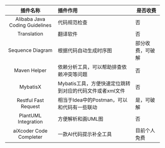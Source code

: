 
|            插件名称            | 插件作用                                                 | 是否收费         |
|:------------------------------:|:-------------------------------------------------------- | ---------------- |
| Alibaba Java Coding Guidelines | 代码规范检查                                             | 否               |
|          Translation           | 翻译软件                                                 | 否               |
|        Sequence Diagram        | 根据代码自动生成时序图                                   | 部分收费，可破解 |
|          Maven Helper          | 依赖分析工具，可以帮助排查依赖冲突等问题                 | 否               |
|            MybatisX            | Mybatis工具，方便快速定位跳转到对应的代码文件或者xml文件 | 否               |
|      Restful Fast Request      | 相当于Idea中的Postman，可以和代码有一些联动              | 是，可破解       |
|      PlantUML Integration      | 方便解析和画UML图                                        | 否               |
|    aiXcoder Code Completer     | 一款AI代码提示补全工具                                   | 目前个人免费     |

